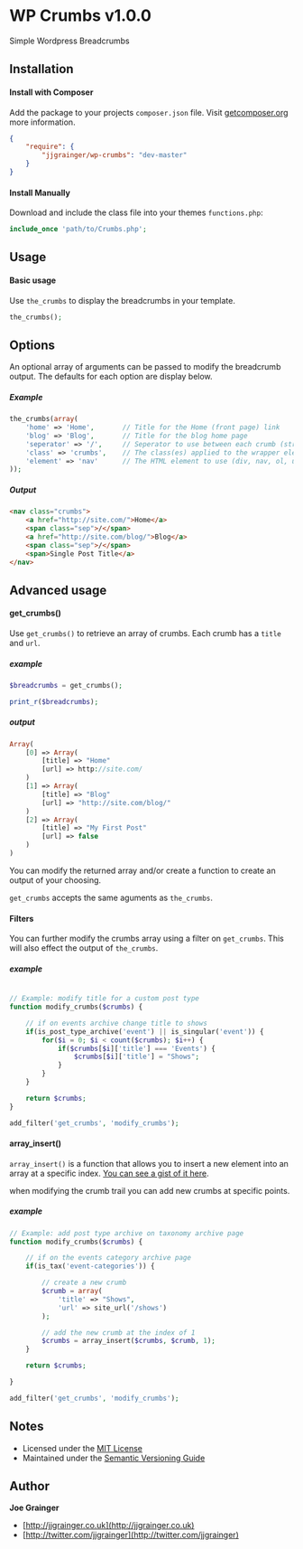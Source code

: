 # WP Crumbs v1.0.0

Simple Wordpress Breadcrumbs

## Installation

#### Install with Composer

Add the package to your projects `composer.json` file. Visit [getcomposer.org](http://getcomposer.org/) more information.

```json
{
    "require": {
        "jjgrainger/wp-crumbs": "dev-master"
    }
}
```

#### Install Manually

Download and include the class file into your themes `functions.php`:

```php
include_once 'path/to/Crumbs.php';
```


## Usage

#### Basic usage

Use `the_crumbs` to display the breadcrumbs in your template.

```php
the_crumbs();
```

## Options

An optional array of arguments can be passed to modify the breadcrumb output.
The defaults for each option are display below.

##### Example

```php
the_crumbs(array(
    'home' => 'Home',       // Title for the Home (front page) link
    'blog' => 'Blog',       // Title for the blog home page
    'seperator' => '/',     // Seperator to use between each crumb (string or false)
    'class' => 'crumbs',    // The class(es) applied to the wrapper element ('crumbs', 'nav crumbs')
    'element' => 'nav'      // The HTML element to use (div, nav, ol, ul)
));
```

##### Output

```html
<nav class="crumbs">
    <a href="http://site.com/">Home</a>
    <span class="sep">/</span>
    <a href="http://site.com/blog/">Blog</a>
    <span class="sep">/</span>
    <span>Single Post Title</a>
</nav>
```


## Advanced usage

#### get_crumbs()

Use `get_crumbs()` to retrieve an array of crumbs. Each crumb has a `title` and `url`.

##### example

```php
$breadcrumbs = get_crumbs();

print_r($breadcrumbs);
```

##### output
```php
Array(
    [0] => Array(
        [title] => "Home"
        [url] => http://site.com/
    )
    [1] => Array(
        [title] => "Blog"
        [url] => "http://site.com/blog/"
    )
    [2] => Array(
        [title] => "My First Post"
        [url] => false
    )
)
```

You can modify the returned array and/or create a function to create an output of your choosing.

`get_crumbs` accepts the same aguments as `the_crumbs`.

#### Filters

You can further modify the crumbs array using a filter on `get_crumbs`. This will also effect the output of `the_crumbs`.

##### example

```php

// Example: modify title for a custom post type
function modify_crumbs($crumbs) {

    // if on events archive change title to shows
    if(is_post_type_archive('event') || is_singular('event')) {
        for($i = 0; $i < count($crumbs); $i++) {
            if($crumbs[$i]['title'] === 'Events') {
                $crumbs[$i]['title'] = "Shows";
            }
        }
    }

    return $crumbs;
}

add_filter('get_crumbs', 'modify_crumbs');
```

#### array_insert()

`array_insert()` is a function that allows you to insert a new element into an array at a specific index.
[You can see a gist of it here](https://gist.github.com/jjgrainger/845271930a319079b74b).

when modifying the crumb trail you can add new crumbs at specific points.

##### example

```php
// Example: add post type archive on taxonomy archive page
function modify_crumbs($crumbs) {

    // if on the events category archive page
    if(is_tax('event-categories')) {

        // create a new crumb
        $crumb = array(
            'title' => "Shows",
            'url' => site_url('/shows')
        );

        // add the new crumb at the index of 1
        $crumbs = array_insert($crumbs, $crumb, 1);
    }

    return $crumbs;

}

add_filter('get_crumbs', 'modify_crumbs');
```

## Notes

* Licensed under the [MIT License](https://github.com/jjgrainger/wp-crumbs/blob/master/LICENSE)
* Maintained under the [Semantic Versioning Guide](http://semver.org)

## Author

**Joe Grainger**
* [http://jjgrainger.co.uk](http://jjgrainger.co.uk)
* [http://twitter.com/jjgrainger](http://twitter.com/jjgrainger)